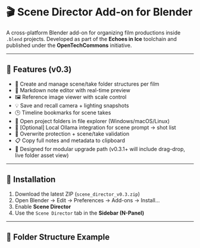# 🎬 Scene Director Add-on for Blender

A cross-platform Blender add-on for organizing film productions inside `.blend` projects. Developed as part of the **Echoes in Ice** toolchain and published under the **OpenTechCommons** initiative.

---

## 🔧 Features (v0.3)

- 📁 Create and manage scene/take folder structures per film
- 📝 Markdown note editor with real-time preview
- 🖼 Reference image viewer with scale control
- 💡 Save and recall camera + lighting snapshots
- 🕒 Timeline bookmarks for scene takes
- 📂 Open project folders in file explorer (Windows/macOS/Linux)
- 🧠 [Optional] Local Ollama integration for scene prompt → shot list
- 🔐 Overwrite protection + scene/take validation
- 📋 Copy full notes and metadata to clipboard
- 🧠 Designed for modular upgrade path (v0.3.1+ will include drag-drop, live folder asset view)

---

## 🚀 Installation

1. Download the latest ZIP (`scene_director_v0.3.zip`)
2. Open Blender → Edit → Preferences → Add-ons → Install...
3. Enable **Scene Director**
4. Use the `Scene Director` tab in the **Sidebar (N-Panel)**

---

## 📁 Folder Structure Example


